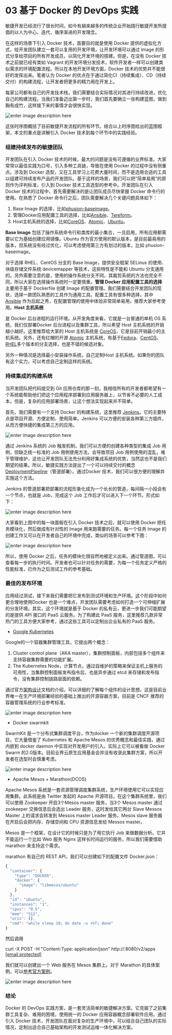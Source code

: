 # 03 基于 Docker 的 DevOps 实践

敏捷开发已经流行了很长时间，如今有越来越多的传统企业开始践行敏捷开发所提倡的以人为中心、迭代、循序渐进的开发理念。

在这样的场景下引入 Docker 技术，首要目的就是使用 Docker 提供的虚拟化方式，给开发团队建立一套可以复用的开发环境，让开发环境可以通过 Image 的形式分享给项目的所有开发成员，以简化开发环境的搭建。但是，在没有 Docker 技术之前就已经有类如 Vagrant 的开发环境分发技术，软件开发者一样可以创建类似需求的环境配置流程。所以在本地开发环境方面，Docker 技术的优势并不能很好的发挥出来。笔者认为 Docker 的优点在于通过简化CI（持续集成）、CD（持续交付）的构建流程，让开发者把更多的精力用在开发上。

每家公司都有自己的开发技术栈，我们需要结合实际情况对其进行持续改进，优化自己的构建流程。当我们准备迈出第一步时，我们首先要确立一张构建蓝图，做到胸有成竹，这样接下来的事情才会很快实现。

![enter image description here](assets/b6e6c5c0-b957-11e7-9ef0-6d5a49ce73be)

这张时序图概括了目前敏捷开发流程的所有环节。结合以上时序图给出的蓝图框架，本文的重点是讲解引入 Docker 技术到每个环节中的实践经验。

### 组建持续发布的敏捷团队

开发团队在引入 Docker 技术的时候，最大的问题是没有可遵循的业界标准。大家常常以最佳实践为口号，引入多种工具链，导致在使用 Docker 的过程中没有侧重点。涉及到 Docker 选型，又在工具学习上花费大量时间，而不是选用合适的工具以组建可持续发布产品的开发团队。基于这样的场景，我们可以把“简单易用”的原则作为评判标准，引入到 Docker 技术工具选型的参考中。开发团队在引入 Docker 技术的过程中，首先需要解决的是让团队成员尽快掌握 Docker 命令行的使用。在熟悉了 Docker 命令行之后，团队需要解决几个关键问题具体如下：

1. Base Image 的选择，比如[phusion-baseimage](https://phusion.github.io/baseimage-docker/)。
1. 管理Docker应用配置工具的选择，比如[Ansible](https://www.ansible.com/home)、[Tereform](https://www.terraform.io/)。
1. Host主机系统的选择，比如[CoreOS](https://coreos.com/)、[Atomic](https://www.projectatomic.io/)、[Ubuntu](https://docs.docker.com/installation/ubuntulinux/)。

**Base Image** 包括了操作系统命令行和类库的最小集合，一旦启用，所有应用都需要以它为基础创建应用镜像。Ubuntu 作为官方使用的默认版本，是目前最易用的版本，但系统没有经过优化，可以考虑使用第三方有划过的版本，比如 phusion-baseimage。

对于选择 RHEL、CentOS 分支的 Base Image，提供安全框架 SELinux 的使用、块级存储文件系统 devicemapper 等技术，这些特性是不能和 Ubuntu 分支通用的。另外需要注意的是，使用的操作系统分支不同，其裁剪系统的方法也完全不同，所以大家在选择操作系统时一定要慎重。**管理 Docker 应用配置工具的选择** 主要用于基于 Dockerfile 创建 Image 的配置管理。我们需要结合开发团队的现状，选择一款团队熟悉的工具作为通用工具。配置工具有很多种选择，其中 [Ansible](https://www.ansible.com/home) 作为后起之秀，在配置管理的使用中体验非常简单易用，推荐大家参考使用。**Host 主机系统**

是 Docker 后台进程的运行环境。从开发角度来看，它就是一台普通的单机 OS 系统，我们仅部署Docker 后台进程以及集群工具，所以希望 Host 主机系统的开销越小越好。这里推荐给大家的 Host 主机系统是 [CoreOS](https://coreos.com/)，它是目前开销最小的主机系统。另外，还有红帽的开源 [Atomic](https://www.projectatomic.io/download/) 主机系统，有基于[Fedora](https://www.projectatomic.io/download/)、[CentOS](https://www.projectatomic.io/blog/2014/06/centos-atomic-host-sig-propposed/)、[RHEL](http://rhelblog.redhat.com/2014/07/10/going-atomic-with-the-red-hat-enterprise-linux-7-high-touch-beta/)多个版本的分支选择，也是不错的候选对象。

另外一种情况是选择最小安装操作系统，自己定制Host 主机系统。如果你的团队有这个实力，可以考虑自己定制这样的系统。

### 持续集成的构建系统

当开发团队把代码提交到 Git 应用仓库的那一刻，我相信所有的开发者都希望有一个系统能帮助他们把这个应用程序部署到应用服务器上，以节省不必要的人工成本。但是，复杂的应用部署场景，让这个想法实现起来并不简单。

首先，我们需要有一个支持 Docker 的构建系统，这里推荐 [Jenkins](https://jenkins-ci.org/)。它的主要特点是项目开源、方便定制、使用简单。Jenkins 可以方便的安装各种第三方插件，从而方便快捷的集成第三方的应用。

![enter image description here](assets/1f0293e0-b959-11e7-8135-c7543844927f)

通过 Jenkins 系统的 Job 触发机制，我们可以方便的创建各种类型的集成 Job 用例，但缺乏统一标准的 Job 用例使用方法，会导致项目 Job 用例使用的混乱，难于管理维护，这也让开发团队无法充分利用好集成系统的优势，当然这也不是我们期望的结果。所以，敏捷实践方法提出了一个可以持续交付的概念 [DeploymentPipeline](http://martinfowler.com/bliki/DeploymentPipeline.html)（管道部署）。通过Docker 技术，我们可以很方便的理解并实施这个方法。

Jenkins 的管道部署把部署的流程形象化成为一个长长的管道，每间隔一小段会有一个节点，也就是 Job，完成这个 Job 工作后才可以进入下一个环节。形式如下：

![enter image description here](assets/52423cb0-b959-11e7-b6a8-55aac7678b95)

大家看到上图中的每一块面板在引入 Docker 技术之后，就可以使用 Docker 把任务模块化，然后做成有针对性的 Image 用来跑需要的任务。每一个任务 Image 的创建工作又可以在开发者自己的环境中完成，类似的场景可以参考下图：

![enter image description here](assets/707f2c60-b959-11e7-9ef0-6d5a49ce73be)

所以，使用 Docker 之后，任务的模块化很自然地被定义出来。通过管道图，可以查看每一步的执行时间。开发者也可以针对任务的需要，为每一个任务定义严格的性能标准，已作为之后测试工作的参考基础。

### 最佳的发布环境

应用经过测试，接下来我们需要把它发布到测试环境和生产环境。这个阶段中如何更合理地使用Docker 也是一个难点，开发团队需要考虑如何打造一个可伸缩扩展的分发环境。其实，这个环境就是基于 Docker 的私有云，更进一步我们可能期望的是提供 API 接口的 PaaS 云服务。为了构建此 PaaS 服务，这里推荐几款非常热门的工具方便大家参考，通过这些工具可以定制出企业私有的 PaaS 服务。

- [Google Kubernetes](https://github.com/GoogleCloudPlatform/kubernetes)

Google的一个容器集群管理工具，它提出两个概念：

1. Cluster control plane（AKA master），集群控制面板，内部包括多个组件来支持容器集群需要的功能扩展。
1. The Kubernetes Node，计算节点，通过自维护的策略来保证主机上服务的可用性，当集群控制面板发布指令后，也是异步通过 etcd 来存储和发布指令，没有集群控制链路层面的依赖。

通过官方[架构设计](https://github.com/kubernetes/community/blob/master/contributors/design-proposals/architecture/architecture.md.html)文档的介绍，可以详细的了解每个组件的设计思想。这是目前业界唯一在生产环境部署经验的基础上推出的开源容器方案，目前是 CNCF 推荐的容器管理系统的行业参考标准。

![enter image description here](assets/9d195dd0-b95a-11e7-8135-c7543844927f)

- Docker swarmkit

SwarmKit 是一个分布式集群调度平台，作为docker 一个新的集群调度开源项目，它大量借鉴了 Kubernetes 和 Apache Mesos 的优秀概念和最佳实践，通过内嵌到 docker daemon 中实现对开发用户的引入。实际上它可以被看做 Docker Swarm 的2.0版本。目前业界云原生应用基金会并没有收录此集群方案，所以开发者在选型时会慎重考虑。

![enter image description here](assets/27150160-b95b-11e7-8135-c7543844927f)

- Apache Mesos + Marathon(DCOS)

Apache Mesos 系统是一套资源管理调度集群系统，生产环境使用它可以实现应用集群。此系统是由 Twitter 发起的 Apache 开源项目。在这个集群系统里，我们可以使用 Zookeeper 开启3个Mesos master 服务，当3个 Mesos master 通过 zookeeper 交换信息后会选出 Leader 服务，这时发给其它两台 Slave Messos Master 上的请求会转发到 Messos master Leader 服务。Mesos slave 服务器在开启后会把内存、存储空间和 CPU 资源信息发给 Messos master。

Mesos 是一个框架，在设计它的时候只是为了用它执行 Job 来做数据分析。它并不能运行一个比如 Web 服务 Nginx 这样长时间运行的服务，所以我们需要借助 marathon 来支持这个需求。

marathon 有自己的 REST API，我们可以创建如下的配置文件 Docker.json：

```javascript
{
  "container": {
    "type": "DOCKER",
    "docker": {
      "image": "libmesos/ubuntu"
    }
  },
  "id": "ubuntu",
  "instances": "1",
  "cpus": "0.5",
  "mem": "512",
  "uris": [],
  "cmd": "while sleep 10; do date -u +%T; done"
}
```

然后调用

curl -X POST -H "Content-Type: application/json" http://:8080/v2/apps [\[email protected\]](/cdn-cgi/l/email-protection)

我们就可以创建出一个 Web 服务在 Mesos 集群上。对于 Marathon 的具体案例，可以[参考官方案例](https://mesosphere.github.io/marathon/)。

![enter image description here](assets/7af50550-b95b-11e7-92cf-9f8c21d336ab)

### 结论

Docker 的 DevOps 实践方案，是一套灵活简单的敏捷解决方案。它克服了之前集群工具复杂、难用的困境，使用统一的 Docker 应用容器概念部署软件应用。通过引入 Docker 技术，开发团队在面对复杂的生产环境中，可以结合自己团队的实际情况，定制出适合自己基础架构的开发测试运维一体化解决方案。
